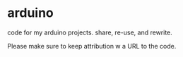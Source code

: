 arduino
=======

code for my arduino projects. share, re-use, and rewrite. 

Please make sure to keep attribution w a URL to the code.
